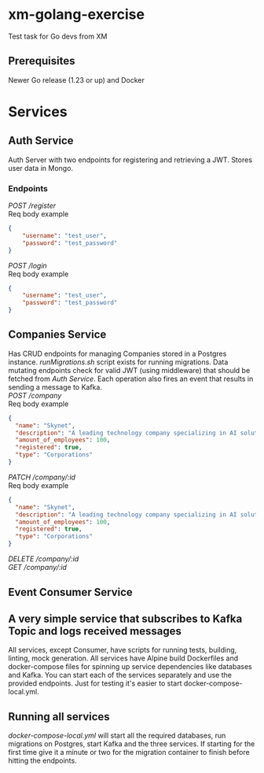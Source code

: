 # xm-golang-exercise
Test task for Go devs from XM

## Prerequisites
Newer Go release (1.23 or up) and Docker

# Services

## Auth Service
Auth Server with two endpoints for registering and retrieving a JWT. Stores user data in Mongo.
### Endpoints
*POST /register*\
Req body example
```json
{
    "username": "test_user",
    "password": "test_password"
}
```
*POST /login*\
Req body example
```json
{
    "username": "test_user",
    "password": "test_password"
}
```

## Companies Service
Has CRUD endpoints for managing Companies stored in a Postgres instance. *runMigrations.sh* script exists for running migrations. Data mutating endpoints check for valid JWT (using middleware) that should be fetched from *Auth Service*. Each operation also fires an event that results in sending a message to Kafka.\
*POST /company*\
Req body example
```json
{
  "name": "Skynet",
  "description": "A leading technology company specializing in AI solutions.",
  "amount_of_employees": 100,
  "registered": true,
  "type": "Corporations"
}
```
*PATCH /company/:id*\
Req body example
```json
{
  "name": "Skynet",
  "description": "A leading technology company specializing in AI solutions.",
  "amount_of_employees": 100,
  "registered": true,
  "type": "Corporations"
}
```
*DELETE /company/:id*\
*GET /company/:id*

## Event Consumer Service
A very simple service that subscribes to Kafka Topic and logs received messages
---

All services, except Consumer, have scripts for running tests, building, linting, mock generation. All services have Alpine build Dockerfiles and docker-compose files for spinning up service dependencies like databases and Kafka. You can start each of the services separately and use the provided endpoints. Just for testing it's easier to start docker-compose-local.yml.

## Running all services
*docker-compose-local.yml* will start all the required databases, run migrations on Postgres, start Kafka and the three services. If starting for the first time give it a minute or two for the migration container to finish before hitting the endpoints.
